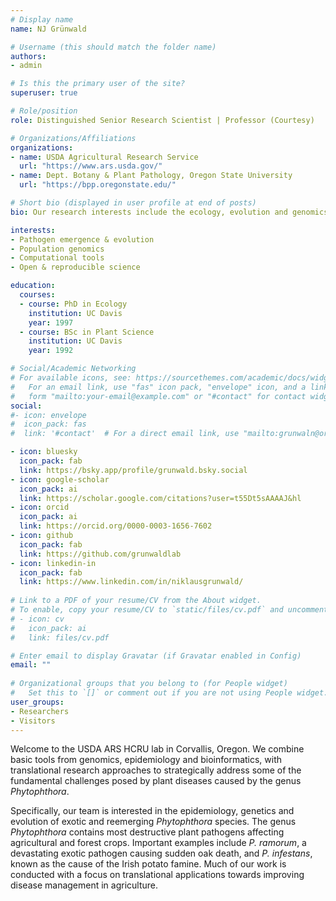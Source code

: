 ```yaml
---
# Display name
name: NJ Grünwald

# Username (this should match the folder name)
authors:
- admin

# Is this the primary user of the site?
superuser: true

# Role/position
role: Distinguished Senior Research Scientist | Professor (Courtesy)

# Organizations/Affiliations
organizations:
- name: USDA Agricultural Research Service
  url: "https://www.ars.usda.gov/"
- name: Dept. Botany & Plant Pathology, Oregon State University
  url: "https://bpp.oregonstate.edu/"

# Short bio (displayed in user profile at end of posts)
bio: Our research interests include the ecology, evolution and genomics of emerging plant pathogens.

interests:
- Pathogen emergence & evolution
- Population genomics
- Computational tools
- Open & reproducible science

education:
  courses:
  - course: PhD in Ecology
    institution: UC Davis
    year: 1997
  - course: BSc in Plant Science
    institution: UC Davis
    year: 1992

# Social/Academic Networking
# For available icons, see: https://sourcethemes.com/academic/docs/widgets/#icons
#   For an email link, use "fas" icon pack, "envelope" icon, and a link in the
#   form "mailto:your-email@example.com" or "#contact" for contact widget.
social:
#- icon: envelope
#  icon_pack: fas
#  link: '#contact'  # For a direct email link, use "mailto:grunwaln@oregonstate.edu".

- icon: bluesky
  icon_pack: fab
  link: https://bsky.app/profile/grunwald.bsky.social
- icon: google-scholar
  icon_pack: ai
  link: https://scholar.google.com/citations?user=t55Dt5sAAAAJ&hl
- icon: orcid
  icon_pack: ai
  link: https://orcid.org/0000-0003-1656-7602
- icon: github
  icon_pack: fab
  link: https://github.com/grunwaldlab
- icon: linkedin-in
  icon_pack: fab
  link: https://www.linkedin.com/in/niklausgrunwald/ 
  
# Link to a PDF of your resume/CV from the About widget.
# To enable, copy your resume/CV to `static/files/cv.pdf` and uncomment the lines below.  
# - icon: cv
#   icon_pack: ai
#   link: files/cv.pdf

# Enter email to display Gravatar (if Gravatar enabled in Config)
email: ""
  
# Organizational groups that you belong to (for People widget)
#   Set this to `[]` or comment out if you are not using People widget.  
user_groups:
- Researchers
- Visitors
---
```


Welcome to the USDA ARS HCRU lab in Corvallis, Oregon. We combine basic tools from genomics, epidemiology and bioinformatics, with translational research approaches to strategically address some of the fundamental challenges posed by plant diseases caused by the genus _Phytophthora_.

Specifically, our team is interested in the epidemiology, genetics and evolution of exotic and reemerging _Phytophthora_ species. The genus _Phytophthora_ contains most destructive plant pathogens affecting agricultural and forest crops. Important examples include _P. ramorum_, a devastating exotic pathogen causing sudden oak death, and _P. infestans_, known as the cause of the Irish potato famine. Much of our work is conducted with a focus on translational applications towards improving disease management in agriculture.
